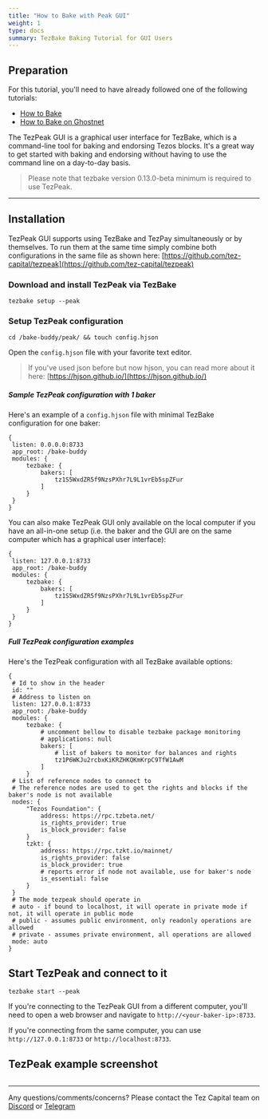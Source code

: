 ```yaml
---
title: "How to Bake with Peak GUI"
weight: 1
type: docs
summary: TezBake Baking Tutorial for GUI Users
---
```


## Preparation

For this tutorial, you'll need to have already followed one of the following tutorials:
* [How to Bake](/tezbake/tutorials/how-to-bake)
* [How to Bake on Ghostnet](/tezbake/tutorials/how-to-bake-ghostnet)

The TezPeak GUI is a graphical user interface for TezBake, which is a command-line tool for baking and endorsing Tezos blocks. It's a great way to get started with baking and endorsing without having to use the command line on a day-to-day basis.

> Please note that tezbake version 0.13.0-beta minimum is required to use TezPeak.

---

## Installation

TezPeak GUI supports using TezBake and TezPay simultaneously or by themselves. To run them at the same time simply combine both configurations in the same file as shown here: [https://github.com/tez-capital/tezpeak](https://github.com/tez-capital/tezpeak)

### Download and install TezPeak via TezBake

   ```
   tezbake setup --peak
   ```

### Setup TezPeak configuration

   ```
   cd /bake-buddy/peak/ && touch config.hjson
   ```

Open the `config.hjson` file with your favorite text editor.

> If you've used json before but now hjson, you can read more about it here: [https://hjson.github.io/](https://hjson.github.io/)

##### Sample TezPeak configuration with 1 baker

Here's an example of a `config.hjson` file with minimal TezBake configuration for one baker:

   ```
{
    listen: 0.0.0.0:8733
    app_root: /bake-buddy
    modules: {
        tezbake: {
            bakers: [
                tz1S5WxdZR5f9NzsPXhr7L9L1vrEb5spZFur
            ]
        }
    }
}
   ```

You can also make TezPeak GUI only available on the local computer if you have an all-in-one setup (i.e. the baker and the GUI are on the same computer which has a graphical user interface):

   ```
{
    listen: 127.0.0.1:8733
    app_root: /bake-buddy
    modules: {
        tezbake: {
            bakers: [
                tz1S5WxdZR5f9NzsPXhr7L9L1vrEb5spZFur
            ]
        }
    }
}
   ```

##### Full TezPeak configuration examples

Here's the TezPeak configuration with all TezBake available options:

   ```
{
	# Id to show in the header
    id: ""
	# Address to listen on
    listen: 127.0.0.1:8733
    app_root: /bake-buddy
    modules: {
        tezbake: {
			# uncomment bellow to disable tezbake package monitoring
            # applications: null
            bakers: [
				# list of bakers to monitor for balances and rights
                tz1P6WKJu2rcbxKiKRZHKQKmKrpC9TfW1AwM
            ]
        }
	# List of reference nodes to connect to
	# The reference nodes are used to get the rights and blocks if the baker's node is not available
    nodes: {
        "Tezos Foundation": {
            address: https://rpc.tzbeta.net/
            is_rights_provider: true
            is_block_provider: false
        }
        tzkt: {
            address: https://rpc.tzkt.io/mainnet/
            is_rights_provider: false
            is_block_provider: true
	        # reports error if node not available, use for baker's node
            is_essential: false
        }
    }
	# The mode tezpeak should operate in
	# auto - if bound to localhost, it will operate in private mode if not, it will operate in public mode
	# public - assumes public environment, only readonly operations are allowed
	# private - assumes private environment, all operations are allowed
    mode: auto
}
   ```

## Start TezPeak and connect to it

   ```
   tezbake start --peak
   ```

If you're connecting to the TezPeak GUI from a different computer, you'll need to open a web browser and navigate to `http://<your-baker-ip>:8733`. 

If you're connecting from the same computer, you can use `http://127.0.0.1:8733` or `http://localhost:8733`.

## TezPeak example screenshot

![<TezPeak example screenshot>](/tezbake/tutorial/tezpeakexample.png) 

---

Any questions/comments/concerns? Please contact the Tez Capital team on
[Discord](https://discord.gg/cVGMA4MaNM) or [Telegram](https://t.me/tezcapital) 